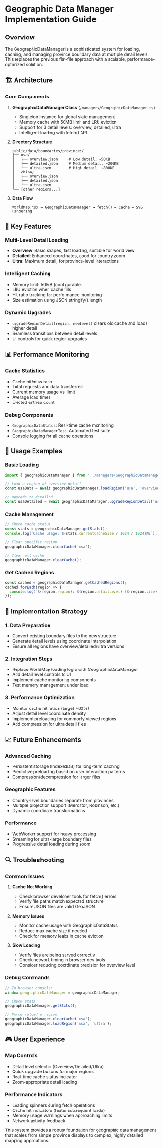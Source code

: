 # Geographic Data Manager Implementation Guide

## Overview

The GeographicDataManager is a sophisticated system for loading, caching, and managing province boundary data at multiple detail levels. This replaces the previous flat-file approach with a scalable, performance-optimized solution.

## 🏗️ Architecture

### Core Components

1. **GeographicDataManager Class** (`/managers/GeographicDataManager.ts`)
   - Singleton instance for global state management
   - Memory cache with 50MB limit and LRU eviction
   - Support for 3 detail levels: overview, detailed, ultra
   - Intelligent loading with fetch() API

2. **Directory Structure**
   ```
   public/data/boundaries/provinces/
   ├── usa/
   │   ├── overview.json     # Low detail, ~50KB
   │   ├── detailed.json     # Medium detail, ~200KB  
   │   └── ultra.json        # High detail, ~800KB
   ├── china/
   │   ├── overview.json
   │   ├── detailed.json
   │   └── ultra.json
   └── [other regions...]
   ```

3. **Data Flow**
   ```
   WorldMap.tsx → GeographicDataManager → fetch() → Cache → SVG Rendering
   ```

## 🔧 Key Features

### Multi-Level Detail Loading
- **Overview**: Basic shapes, fast loading, suitable for world view
- **Detailed**: Enhanced coordinates, good for country zoom
- **Ultra**: Maximum detail, for province-level interactions

### Intelligent Caching
- Memory limit: 50MB (configurable)
- LRU eviction when cache fills
- Hit ratio tracking for performance monitoring
- Size estimation using JSON.stringify().length

### Dynamic Upgrades
- `upgradeRegionDetail(region, newLevel)` clears old cache and loads higher detail
- Seamless transitions between detail levels
- UI controls for quick region upgrades

## 📊 Performance Monitoring

### Cache Statistics
- Cache hit/miss ratio
- Total requests and data transferred
- Current memory usage vs. limit
- Average load times
- Evicted entries count

### Debug Components
- `GeographicDataStatus`: Real-time cache monitoring
- `GeographicDataManagerTest`: Automated test suite
- Console logging for all cache operations

## 🚀 Usage Examples

### Basic Loading
```typescript
import { geographicDataManager } from '../managers/GeographicDataManager';

// Load a region at overview detail
const usaData = await geographicDataManager.loadRegion('usa', 'overview');

// Upgrade to detailed
const usaDetailed = await geographicDataManager.upgradeRegionDetail('usa', 'detailed');
```

### Cache Management
```typescript
// Check cache status
const stats = geographicDataManager.getStats();
console.log(`Cache usage: ${stats.currentCacheSize / 1024 / 1024}MB`);

// Clear specific region
geographicDataManager.clearCache('usa');

// Clear all cache
geographicDataManager.clearCache();
```

### Get Cached Regions
```typescript
const cached = geographicDataManager.getCachedRegions();
cached.forEach(region => {
  console.log(`${region.region}: ${region.detailLevel} (${region.size} bytes)`);
});
```

## 🎯 Implementation Strategy

### 1. Data Preparation
- Convert existing boundary files to the new structure
- Generate detail levels using coordinate interpolation
- Ensure all regions have overview/detailed/ultra versions

### 2. Integration Steps
- Replace WorldMap loading logic with GeographicDataManager
- Add detail level controls to UI
- Implement cache monitoring components
- Test memory management under load

### 3. Performance Optimization
- Monitor cache hit ratios (target >80%)
- Adjust detail level coordinate density
- Implement preloading for commonly viewed regions
- Add compression for ultra detail files

## 📈 Future Enhancements

### Advanced Caching
- Persistent storage (IndexedDB) for long-term caching
- Predictive preloading based on user interaction patterns
- Compression/decompression for larger files

### Geographic Features
- Country-level boundaries separate from provinces
- Multiple projection support (Mercator, Robinson, etc.)
- Dynamic coordinate transformations

### Performance
- WebWorker support for heavy processing
- Streaming for ultra-large boundary files
- Progressive detail loading during zoom

## 🔍 Troubleshooting

### Common Issues

1. **Cache Not Working**
   - Check browser developer tools for fetch() errors
   - Verify file paths match expected structure
   - Ensure JSON files are valid GeoJSON

2. **Memory Issues**
   - Monitor cache usage with GeographicDataStatus
   - Reduce max cache size if needed
   - Check for memory leaks in cache eviction

3. **Slow Loading**
   - Verify files are being served correctly
   - Check network timing in browser dev tools
   - Consider reducing coordinate precision for overview level

### Debug Commands
```javascript
// In browser console:
window.geographicDataManager = geographicDataManager;

// Check stats
geographicDataManager.getStats();

// Force reload a region
geographicDataManager.clearCache('usa');
geographicDataManager.loadRegion('usa', 'ultra');
```

## 🎮 User Experience

### Map Controls
- Detail level selector (Overview/Detailed/Ultra)
- Quick upgrade buttons for major regions
- Real-time cache status indicator
- Zoom-appropriate detail loading

### Performance Indicators
- Loading spinners during fetch operations
- Cache hit indicators (faster subsequent loads)
- Memory usage warnings when approaching limits
- Network activity feedback

This system provides a robust foundation for geographic data management that scales from simple province displays to complex, highly detailed mapping applications.